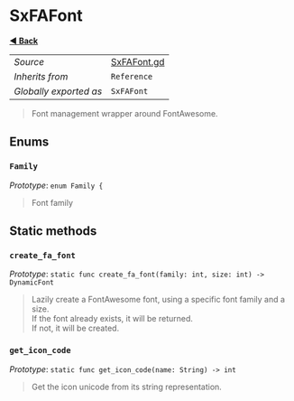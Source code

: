 # SxFAFont

**[◀️ Back](../readme.md)**

|    |     |
|----|-----|
|*Source*|[SxFAFont.gd](../../../modules/SxFontAwesome/SxFAFont.gd)|
|*Inherits from*|`Reference`|
|*Globally exported as*|`SxFAFont`|

> Font management wrapper around FontAwesome.  
## Enums

### `Family`

*Prototype*: `enum Family {`

> Font family  
## Static methods

### `create_fa_font`

*Prototype*: `static func create_fa_font(family: int, size: int) -> DynamicFont`

> Lazily create a FontAwesome font, using a specific font family and a size.  
> If the font already exists, it will be returned.  
> If not, it will be created.  
### `get_icon_code`

*Prototype*: `static func get_icon_code(name: String) -> int`

> Get the icon unicode from its string representation.  
